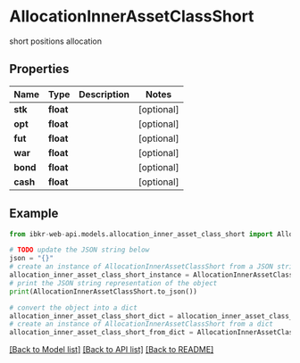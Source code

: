 # AllocationInnerAssetClassShort

short positions allocation

## Properties

Name | Type | Description | Notes
------------ | ------------- | ------------- | -------------
**stk** | **float** |  | [optional] 
**opt** | **float** |  | [optional] 
**fut** | **float** |  | [optional] 
**war** | **float** |  | [optional] 
**bond** | **float** |  | [optional] 
**cash** | **float** |  | [optional] 

## Example

```python
from ibkr-web-api.models.allocation_inner_asset_class_short import AllocationInnerAssetClassShort

# TODO update the JSON string below
json = "{}"
# create an instance of AllocationInnerAssetClassShort from a JSON string
allocation_inner_asset_class_short_instance = AllocationInnerAssetClassShort.from_json(json)
# print the JSON string representation of the object
print(AllocationInnerAssetClassShort.to_json())

# convert the object into a dict
allocation_inner_asset_class_short_dict = allocation_inner_asset_class_short_instance.to_dict()
# create an instance of AllocationInnerAssetClassShort from a dict
allocation_inner_asset_class_short_from_dict = AllocationInnerAssetClassShort.from_dict(allocation_inner_asset_class_short_dict)
```
[[Back to Model list]](../README.md#documentation-for-models) [[Back to API list]](../README.md#documentation-for-api-endpoints) [[Back to README]](../README.md)


